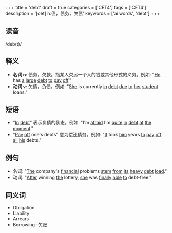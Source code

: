 +++
title = 'debt'
draft = true
categories = ['CET4']
tags = ['CET4']
description = '[det] n.债，债务，欠债'
keywords = ['ai words', 'debt']
+++

## 读音
/deb(t)/

## 释义
- **名词 n**: 债务，欠款。指某人欠另一个人的钱或其他形式的义务。例如: "[He](/post/he/) has [a](/post/a/) [large](/post/large/) [debt](/post/debt/) [to](/post/to/) [pay](/post/pay/) [off](/post/off/)."
- **动词 v**: 欠债，负债。例如: "[She](/post/she/) is currently [in](/post/in/) [debt](/post/debt/) [due](/post/due/) [to](/post/to/) [her](/post/her/) [student](/post/student/) loans."

## 短语
- "[In](/post/in/) [debt](/post/debt/)" 表示负债的状态。例如: "I'm [afraid](/post/afraid/) I'm [quite](/post/quite/) [in](/post/in/) [debt](/post/debt/) [at](/post/at/) [the](/post/the/) [moment](/post/moment/)."
- "[Pay](/post/pay/) [off](/post/off/) one's debts" 意为偿还债务。例如: "[It](/post/it/) took [him](/post/him/) years [to](/post/to/) [pay](/post/pay/) [off](/post/off/) [all](/post/all/) [his](/post/his/) debts."

## 例句
- 名词: "[The](/post/the/) company's [financial](/post/financial/) problems [stem](/post/stem/) [from](/post/from/) [its](/post/its/) [heavy](/post/heavy/) [debt](/post/debt/) [load](/post/load/)."
- 动词: "[After](/post/after/) winning [the](/post/the/) lottery, [she](/post/she/) was [finally](/post/finally/) [able](/post/able/) [to](/post/to/) debt-free."

## 同义词
- Obligation
- Liability
- Arrears
- Borrowing
-欠账
